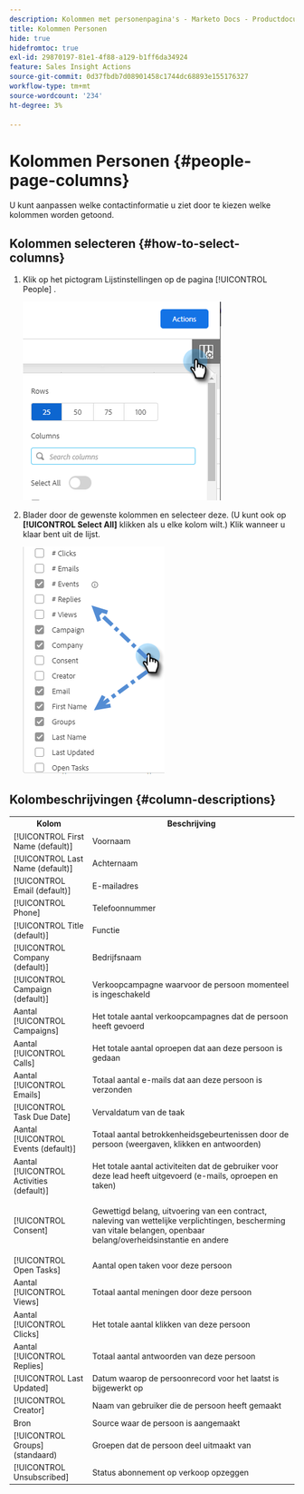 ```yaml
---
description: Kolommen met personenpagina's - Marketo Docs - Productdocumentatie
title: Kolommen Personen
hide: true
hidefromtoc: true
exl-id: 29870197-81e1-4f88-a129-b1ff6da34924
feature: Sales Insight Actions
source-git-commit: 0d37fbdb7d08901458c1744dc68893e155176327
workflow-type: tm+mt
source-wordcount: '234'
ht-degree: 3%

---
```


# Kolommen Personen {#people-page-columns}

U kunt aanpassen welke contactinformatie u ziet door te kiezen welke kolommen worden getoond.

## Kolommen selecteren {#how-to-select-columns}

1. Klik op het pictogram Lijstinstellingen op de pagina [!UICONTROL People] .

   ![](assets/people-page-columns-1.png)

1. Blader door de gewenste kolommen en selecteer deze. (U kunt ook op **[!UICONTROL Select All]** klikken als u elke kolom wilt.) Klik wanneer u klaar bent uit de lijst.

   ![](assets/people-page-columns-2.png)

## Kolombeschrijvingen {#column-descriptions}

<table> 
 <colgroup> 
  <col> 
  <col> 
 </colgroup> 
 <tbody> 
  <tr> 
   <th>Kolom</th> 
   <th>Beschrijving</th> 
  </tr> 
  <tr> 
   <td>[!UICONTROL First Name (default)]</td> 
   <td>Voornaam</td> 
  </tr> 
  <tr> 
   <td>[!UICONTROL Last Name (default)]</td> 
   <td>Achternaam</td> 
  </tr> 
  <tr> 
   <td colspan="1">[!UICONTROL Email (default)]</td> 
   <td colspan="1">E-mailadres</td> 
  </tr> 
  <tr> 
   <td colspan="1">[!UICONTROL Phone]</td> 
   <td colspan="1">Telefoonnummer</td> 
  </tr> 
  <tr> 
   <td colspan="1">[!UICONTROL Title (default)]</td> 
   <td colspan="1">Functie</td> 
  </tr> 
  <tr> 
   <td>[!UICONTROL Company (default)]</td> 
   <td>Bedrijfsnaam</td> 
  </tr> 
  <tr> 
   <td>[!UICONTROL Campaign (default)]</td> 
   <td>Verkoopcampagne waarvoor de persoon momenteel is ingeschakeld</td> 
  </tr> 
  <tr> 
   <td>Aantal [!UICONTROL Campaigns]</td> 
   <td>Het totale aantal verkoopcampagnes dat de persoon heeft gevoerd</td> 
  </tr> 
  <tr> 
   <td>Aantal [!UICONTROL Calls]</td> 
   <td>Het totale aantal oproepen dat aan deze persoon is gedaan</td> 
  </tr> 
  <tr> 
   <td>Aantal [!UICONTROL Emails]</td> 
   <td>Totaal aantal e-mails dat aan deze persoon is verzonden</td> 
  </tr> 
  <tr> 
   <td>[!UICONTROL Task Due Date]</td> 
   <td>Vervaldatum van de taak</td> 
  </tr> 
  <tr> 
   <td>Aantal [!UICONTROL Events (default)]</td> 
   <td>Totaal aantal betrokkenheidsgebeurtenissen door de persoon (weergaven, klikken en antwoorden)</td> 
  </tr> 
  <tr> 
   <td>Aantal [!UICONTROL Activities (default)]</td> 
   <td>Het totale aantal activiteiten dat de gebruiker voor deze lead heeft uitgevoerd (e-mails, oproepen en taken)</td> 
  </tr> 
  <tr> 
   <td>[!UICONTROL Consent]</td> 
   <td><p>Gewettigd belang, uitvoering van een contract, naleving van wettelijke verplichtingen, bescherming van vitale belangen, openbaar belang/overheidsinstantie en andere</p></td> 
  </tr> 
  <tr> 
   <td>[!UICONTROL Open Tasks]</td> 
   <td>Aantal open taken voor deze persoon</td> 
  </tr> 
  <tr> 
   <td>Aantal [!UICONTROL Views]</td> 
   <td>Totaal aantal meningen door deze persoon</td> 
  </tr> 
  <tr> 
   <td>Aantal [!UICONTROL Clicks]</td> 
   <td>Het totale aantal klikken van deze persoon</td> 
  </tr> 
  <tr> 
   <td>Aantal [!UICONTROL Replies]</td> 
   <td>Totaal aantal antwoorden van deze persoon</td> 
  </tr> 
  <tr> 
   <td>[!UICONTROL Last Updated]</td> 
   <td>Datum waarop de persoonrecord voor het laatst is bijgewerkt op</td> 
  </tr> 
  <tr> 
   <td>[!UICONTROL Creator]</td> 
   <td>Naam van gebruiker die de persoon heeft gemaakt</td> 
  </tr> 
  <tr> 
   <td>Bron</td> 
   <td>Source waar de persoon is aangemaakt</td> 
  </tr> 
  <tr> 
   <td>[!UICONTROL Groups] (standaard)</td> 
   <td>Groepen dat de persoon deel uitmaakt van</td> 
  </tr> 
  <tr> 
   <td colspan="1">[!UICONTROL Unsubscribed]</td> 
   <td colspan="1">Status abonnement op verkoop opzeggen</td> 
  </tr> 
 </tbody> 
</table>
